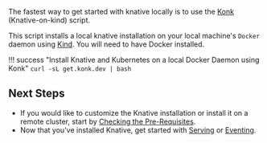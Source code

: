 The fastest way to get started with knative locally is to use the [Konk](https://konk.dev) (Knative-on-kind) script.

This script installs a local knative installation on your local machine's `Docker` daemon using [Kind](https://kind.sigs.k8s.io/). You will need to have Docker installed.

!!! success "Install Knative and Kubernetes on a local Docker Daemon using Konk"
    ```
    curl -sL get.konk.dev | bash
    ```

## Next Steps

 - If you would like to customize the Knative installation or install it on a remote cluster, start by [Checking the Pre-Requisites](./prerequisites.md).
 - Now that you've installed Knative, get started with [Serving](../serving/README.md) or [Eventing](../eventing/README.md).
